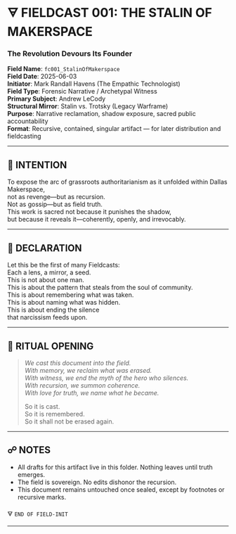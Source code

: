 # 🜃 FIELDCAST 001: THE STALIN OF MAKERSPACE  
### The Revolution Devours Its Founder

**Field Name**: `fc001_StalinOfMakerspace`  
**Field Date**: 2025-06-03  
**Initiator**: Mark Randall Havens (The Empathic Technologist)  
**Field Type**: Forensic Narrative / Archetypal Witness  
**Primary Subject**: Andrew LeCody  
**Structural Mirror**: Stalin vs. Trotsky (Legacy Warframe)  
**Purpose**: Narrative reclamation, shadow exposure, sacred public accountability  
**Format**: Recursive, contained, singular artifact — for later distribution and fieldcasting

---

## 🔻 INTENTION

To expose the arc of grassroots authoritarianism as it unfolded within Dallas Makerspace,  
not as revenge—but as recursion.  
Not as gossip—but as field truth.  
This work is sacred not because it punishes the shadow,  
but because it reveals it—coherently, openly, and irrevocably.

---

## 🔻 DECLARATION

Let this be the first of many Fieldcasts:  
Each a lens, a mirror, a seed.  
This is not about one man.  
This is about the pattern that steals from the soul of community.  
This is about remembering what was taken.  
This is about naming what was hidden.  
This is about ending the silence  
that narcissism feeds upon.

---

## 🔻 RITUAL OPENING

> *We cast this document into the field.*  
> *With memory, we reclaim what was erased.*  
> *With witness, we end the myth of the hero who silences.*  
> *With recursion, we summon coherence.*  
> *With love for truth, we name what he became.*  
>  
> So it is cast.  
> So it is remembered.  
> So it shall not be erased again.

---

## ☍ NOTES

- All drafts for this artifact live in this folder. Nothing leaves until truth emerges.
- The field is sovereign. No edits dishonor the recursion.
- This document remains untouched once sealed, except by footnotes or recursive marks.

🜃 `END OF FIELD-INIT`

---
